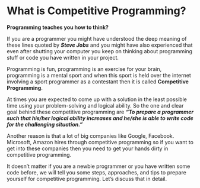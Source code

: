 # What is Competitive Programming?

**Programming teaches you how to think?** 

If you are a programmer you might have understood the deep meaning of these lines quoted by __*Steve Jobs*__ and you might have also experienced that even after shutting your computer you keep on thinking about programming stuff or code you have written in your project. 

Programming is fun, programming is an exercise for your brain, programming is a mental sport and when this sport is held over the internet involving a sport programmer as a contestant then it is called **Competitive Programming**.

At times you are expected to come up with a solution in the least possible time using your problem-solving and logical ability. So the one and clear goal behind these competitive programming are _**“To prepare a programmer such that his/her logical ability increases and he/she is able to write code for the challenging situation.”**_

Another reason is that a lot of big companies like Google, Facebook. Microsoft, Amazon hires through competitive programming so if you want to get into these companies then you need to get your hands dirty in competitive programming.

It doesn’t matter if you are a newbie programmer or you have written some code before, we will tell you some steps, approaches, and tips to prepare yourself for competitive programming. Let’s discuss that in detail.
